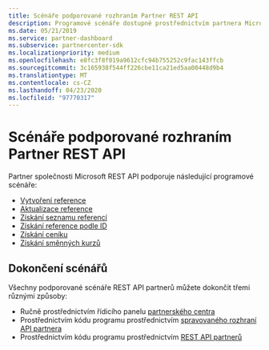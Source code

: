 ```yaml
---
title: Scénáře podporované rozhraním Partner REST API
description: Programové scénáře dostupné prostřednictvím partnera Microsoftu REST API.
ms.date: 05/21/2019
ms.service: partner-dashboard
ms.subservice: partnercenter-sdk
ms.localizationpriority: medium
ms.openlocfilehash: e8fc3f8f019a9612cfc94b755252c9fac143ffcb
ms.sourcegitcommit: 3c165938f544ff226cbe11ca21ed5aa00448d9b4
ms.translationtype: MT
ms.contentlocale: cs-CZ
ms.lasthandoff: 04/23/2020
ms.locfileid: "97770317"
---
```

# <a name="scenarios-supported-by-the-partner-rest-api"></a>Scénáře podporované rozhraním Partner REST API

Partner společnosti Microsoft REST API podporuje následující programové scénáře:

* [Vytvoření reference](create-a-referral.md)
* [Aktualizace reference](update-a-referral.md)
* [Získání seznamu referencí](get-a-list-of-referrals.md)
* [Získání reference podle ID](get-a-referral-by-id.md)
* [Získání ceníku](get-a-price-sheet.md)
* [Získání směnných kurzů](get-foreign-exchange-rates.md)

## <a name="completing-the-scenarios"></a>Dokončení scénářů

Všechny podporované scénáře REST API partnerů můžete dokončit třemi různými způsoby:

* Ručně prostřednictvím řídicího panelu [partnerského centra](https://go.microsoft.com/fwlink/p/?LinkId=620294)
* Prostřednictvím kódu programu prostřednictvím [spravovaného rozhraní API partnera](https://docs.microsoft.com/partner-center/develop/partner-center-managed-api)
* Prostřednictvím kódu programu prostřednictvím [REST API partnerů](https://docs.microsoft.com/partner-center/develop/partner-center-rest-api-reference)
